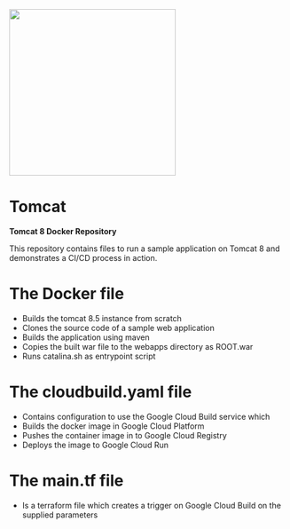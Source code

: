 <img src = "readmepics/tomcat.jpg" width = 300>

# **Tomcat**
**Tomcat 8 Docker Repository**

This repository contains files to run a sample application on Tomcat 8 and demonstrates a CI/CD process in action.

# **The Docker file**
- Builds the tomcat 8.5 instance from scratch
- Clones the source code of a sample web application
- Builds the application using maven
- Copies the built war file to the webapps directory as ROOT.war
- Runs catalina.sh as entrypoint script

# **The cloudbuild.yaml file**
- Contains configuration to use the Google Cloud Build service which
- Builds the docker image in Google Cloud Platform
- Pushes the container image in to Google Cloud Registry
- Deploys the image to Google Cloud Run

# **The main.tf file**
- Is a terraform file which creates a trigger on Google Cloud Build on the supplied parameters
